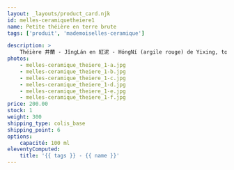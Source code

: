 ```yaml
---
layout: _layouts/product_card.njk
id: melles-ceramiquetheiere1
name: Petite théière en terre brute
tags: ['produit', 'mademoiselles-ceramique']

description: >
    Théière 井蘭 - JǐngLán en 紅泥 - HóngNí (argile rouge) de Yixing, tournée à la main à Montpellier. Pièce unique.
photos:
    - melles-ceramique_theiere_1-a.jpg
    - melles-ceramique_theiere_1-b.jpg
    - melles-ceramique_theiere_1-c.jpg
    - melles-ceramique_theiere_1-d.jpg
    - melles-ceramique_theiere_1-e.jpg
    - melles-ceramique_theiere_1-f.jpg
price: 200.00
stock: 1
weight: 300
shipping_type: colis_base
shipping_point: 6
options:
    capacité: 100 ml
eleventyComputed:
    title: '{{ tags }} - {{ name }}'
---
```


